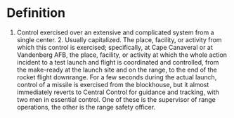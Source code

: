 # Definition

1.  Control exercised over an extensive and complicated system from a
    single center. 2. Usually capitalized. The place, facility, or
    activity from which this control is exercised; specifically, at Cape
    Canaveral or at Vandenberg AFB, the place, facility, or activity at
    which the whole action incident to a test launch and flight is
    coordinated and controlled, from the make-ready at the launch site
    and on the range, to the end of the rocket flight downrange. For a
    few seconds during the actual launch, control of a missile is
    exercised from the blockhouse, but it almost immediately reverts to
    Central Control for guidance and tracking, with two men in essential
    control. One of these is the supervisor of range operations, the
    other is the range safety officer.

